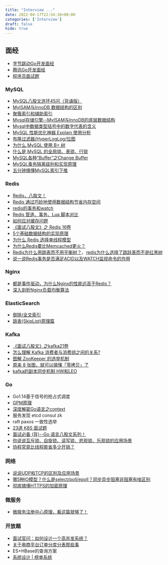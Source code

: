 ```yaml
---
title: "Interview ..."
date: 2022-04-17T22:54:18+08:00
categories: ['Interview']
draft: false
hide: true
---
```


## 面经
* [字节跳动Go开发面经](https://www.iamshuaidi.com/bytedance-go)
* [腾讯Go开发面经](https://www.iamshuaidi.com/tencent-go)
* [程序员面试题](https://www.mianshi.work/?company=toutiao)

### MySQL
* [MySQL八股文连环45问（背诵版）](https://zhuanlan.zhihu.com/p/403656116)
* [MyISAM与InnoDB 数据结构的区别](https://zhuanlan.zhihu.com/p/343746709)
* [聚簇索引和辅助索引](https://zhuanlan.zhihu.com/p/371167166)
* [Mysql存储引擎--MyISAM与InnoDB的底层数据结构](https://www.cnblogs.com/zhangdanyang95/p/11384785.html)
* [Mysql中数据类型括号中的数字代表的含义](https://www.cnblogs.com/loren-yang/p/7512258.html)
* [MySQL 性能优化神器 Explain 使用分析](https://segmentfault.com/a/1190000008131735)
* [布隆过滤器/HyperLogLog/位图](https://hogwartsrico.github.io/2020/06/08/BloomFilter-HyperLogLog-BitMap/index.html)
* [为什么 MySQL 使用 B+ 树](https://draveness.me/whys-the-design-mysql-b-plus-tree/)
* [什么是 MySQL 的全局锁、表锁、行锁](https://segmentfault.com/a/1190000039848201)
* [MySQL各种“Buffer”之Change Buffer](https://www.modb.pro/db/112469)
* [MySQL事务隔离级别和实现原理](https://zhuanlan.zhihu.com/p/117476959)
* [五分钟搞懂MySQL索引下推](https://www.cnblogs.com/three-fighter/p/15246577.html)


### Redis
* [Redis，八股文！](https://jishuin.proginn.com/p/763bfbd66f14)
* [Redis 通过巧妙地使用数据结构节省内存空间](https://blog.csdn.net/qq_39751320/article/details/108862584)
* [redis的事务和watch](https://www.jianshu.com/p/361cb9cd13d5)
* [Redis 管道、事务、Lua 脚本对比](https://blog.csdn.net/qq_35787138/article/details/113741467)
* [如何应对缓存问题](https://gongfukangee.github.io/2019/04/02/Cache/#%E7%BC%93%E5%AD%98%E7%A9%BF%E9%80%8F)
* [《面试八股文》之 Redis 16卷](https://juejin.cn/post/6989153296808149029)
* [5个基础数据结构的实现原理]()
* [为什么 Redis 选择单线程模型](https://draveness.me/whys-the-design-redis-single-thread/)
* [为什么Redis要比Memcached更火？](https://cloud.tencent.com/developer/article/1697819)
* [Redis为什么用跳表而不用平衡树？](https://zhuanlan.zhihu.com/p/23370124)、[redis为什么选择了跳跃表而不是红黑树](https://blog.csdn.net/qq9808/article/details/104865385)
* [说一说Redis事务是否满足ACID以及WATCH监视命令的作用](https://blog.csdn.net/qq_39794062/article/details/120426301)


### Nginx
* [都是事件驱动，为什么Nginx的性能远高于Redis？](https://www.taohui.tech/2020/12/14/nginx/%E9%83%BD%E6%98%AF%E4%BA%8B%E4%BB%B6%E9%A9%B1%E5%8A%A8%EF%BC%8C%E4%B8%BA%E4%BB%80%E4%B9%88nginx%E7%9A%84%E6%80%A7%E8%83%BD%E8%BF%9C%E9%AB%98%E4%BA%8Eredis%EF%BC%9F/)
* [深入剖析Nginx负载均衡算法](https://www.taohui.tech/2021/02/08/nginx/%E6%B7%B1%E5%85%A5%E5%89%96%E6%9E%90Nginx%E8%B4%9F%E8%BD%BD%E5%9D%87%E8%A1%A1%E7%AE%97%E6%B3%95/)

### ElasticSearch
* [倒排/全文索引](https://zhuanlan.zhihu.com/p/33671444)
* [跳表(SkipList)原理篇](https://www.cnblogs.com/Laymen/p/14084664.html)


### Kafka
* [《面试八股文》之kafka21卷](https://juejin.cn/post/6982851330234646565)
* [怎么理解 Kafka 消费者与消费组之间的关系?](https://segmentfault.com/a/1190000039125247)
* [图解 ZooKeeper 的选举机制](https://segmentfault.com/a/1190000039385874)
* [原来 8 张图，就可以搞懂「零拷贝」了](https://www.cnblogs.com/xiaolincoding/p/13719610.html)
* [kafka的副本同步机制 HW和LEO](https://www.cfanz.cn/mobile/resource/detail/lBAxElXWnQjmO)

### Go
* Go1.14基于信号的抢占式调度
* [GPM原理](https://learnku.com/articles/41728)
* [深度解密Go语言之context](https://zhuanlan.zhihu.com/p/68792989)
* 服务发现 etcd consul zk
* raft paxos 一致性选举
* [23道 K8S 面试题](https://www.modb.pro/db/99717)
* [面试必备 (背)--Go 语言八股文系列！](https://xie.infoq.cn/article/ac87ac5f9e8def9f91b817bf9)
* [你说说互斥锁、自旋锁、读写锁、悲观锁、乐观锁的应用场景](https://cloud.tencent.com/developer/article/1700079)
* [协程究竟比线程能省多少开销？](https://segmentfault.com/a/1190000037676163)


### 网络
* [说说UDP和TCP的区别及应用场景](https://segmentfault.com/a/1190000021815671)
* [哪5种IO模型？什么是select/poll/epoll？同步异步阻塞非阻塞有啥区别](https://www.cnblogs.com/yangjianyong-bky/articles/14608585.html)
* [彻底搞懂HTTPS的加密原理](https://zhuanlan.zhihu.com/p/43789231)


### 微服务
* [微服务注册中心原理，看这篇就够了！](https://www.cnblogs.com/haha12/p/11532910.html)


### 开放题
* [面试官问：如何设计一个高并发系统？](https://blog.51cto.com/u_15420855/4713743)
* [关于电商平台订单分库分表那些事](https://www.cnblogs.com/ZJOE80/p/15763170.html)
* ES+HBase的查询方案
* [系统设计 | 榜单系统](https://zhuanlan.zhihu.com/p/477724438)

